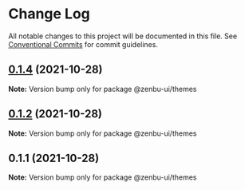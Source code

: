# Change Log

All notable changes to this project will be documented in this file.
See [Conventional Commits](https://conventionalcommits.org) for commit guidelines.

## [0.1.4](https://github.com/KodepandaID/kodepanda-ui/compare/@zenbu-ui/themes@0.1.2...@zenbu-ui/themes@0.1.4) (2021-10-28)

**Note:** Version bump only for package @zenbu-ui/themes





## [0.1.2](https://github.com/KodepandaID/kodepanda-ui/compare/@zenbu-ui/themes@0.1.1...@zenbu-ui/themes@0.1.2) (2021-10-28)

**Note:** Version bump only for package @zenbu-ui/themes





## 0.1.1 (2021-10-28)

**Note:** Version bump only for package @zenbu-ui/themes
